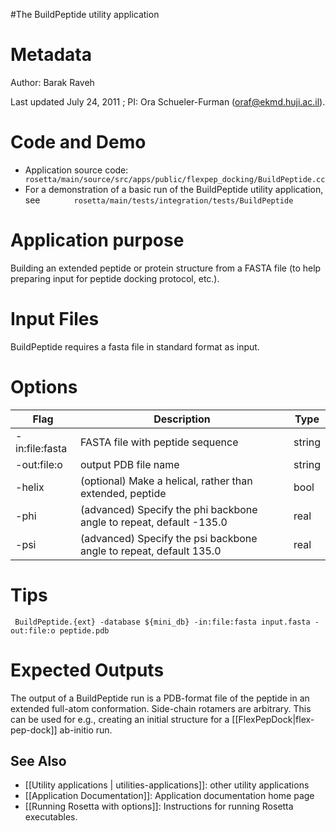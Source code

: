 #The BuildPeptide utility application

Metadata
========

Author: Barak Raveh

Last updated July 24, 2011 ; PI: Ora Schueler-Furman (oraf@ekmd.huji.ac.il).

Code and Demo
=============

-   Application source code: `        rosetta/main/source/src/apps/public/flexpep_docking/BuildPeptide.cc       `
-   For a demonstration of a basic run of the BuildPeptide utility application, see `        rosetta/main/tests/integration/tests/BuildPeptide       `

Application purpose
===========================================

Building an extended peptide or protein structure from a FASTA file (to help preparing input for peptide docking protocol, etc.).

Input Files
===========

BuildPeptide requires a fasta file in standard format as input.

Options
=======

|Flag|Description|Type|
|----|-----------|----|
|-in:file:fasta|FASTA file with peptide sequence|string|
|-out:file:o|output PDB file name|string|
|-helix|(optional) Make a helical, rather than extended, peptide|bool|
|-phi|(advanced) Specify the phi backbone angle to repeat, default -135.0|real|
|-psi|(advanced) Specify the psi backbone angle to repeat, default 135.0|real|

Tips
====

```
 BuildPeptide.{ext} -database ${mini_db} -in:file:fasta input.fasta -out:file:o peptide.pdb
```

Expected Outputs
================

The output of a BuildPeptide run is a PDB-format file of the peptide in an extended full-atom conformation. Side-chain rotamers are arbitrary. This can be used for e.g., creating an initial structure for a [[FlexPepDock|flex-pep-dock]] ab-initio run.

## See Also

* [[Utility applications | utilities-applications]]: other utility applications
* [[Application Documentation]]: Application documentation home page
* [[Running Rosetta with options]]: Instructions for running Rosetta executables.
